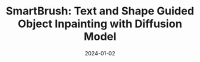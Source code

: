 ---
layout: seminar-post
title: 'SmartBrush: Text and Shape Guided Object Inpainting with Diffusion Model'
subtitle: ''
categories: "Computer Vision"
tags: ['Image Inpainting']
date: 2024-01-02
pdf_url: 'https://drive.google.com/file/d/13DSTdu6GQcnu-7fsY0hxPqIG0LNLnbDL/preview'
---